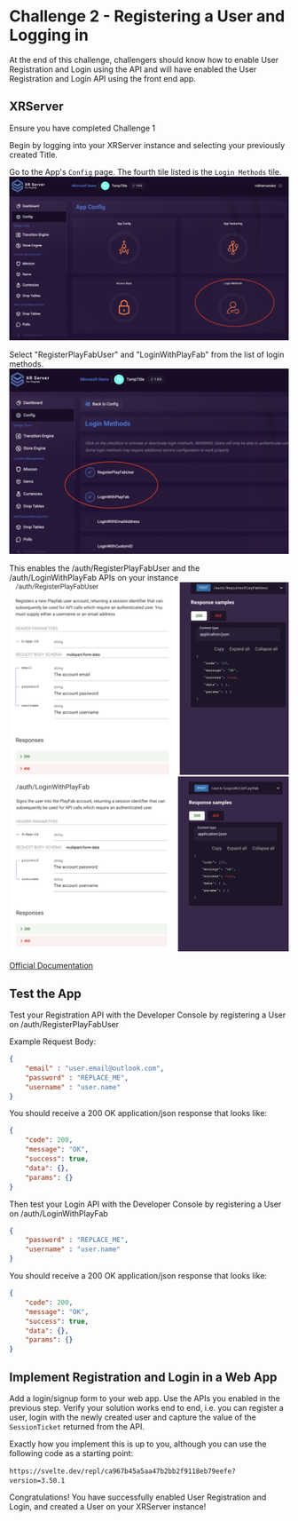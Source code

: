 # Challenge 2 - Registering a User and Logging in

At the end of this challenge, challengers should know how to enable User Registration and Login using the API and will have enabled the User Registration and Login API using the front end app.

## XRServer

Ensure you have completed Challenge 1

Begin by logging into your XRServer instance and selecting your previously created Title.

Go to the App's `Config` page. The fourth tile listed is the `Login Methods` tile.
![A panel of avalible App Configs, with the Login Methods tile highlighted by a red circle](screenshots/challenge_2/login_methods.png)

Select "RegisterPlayFabUser" and "LoginWithPlayFab" from the list of login methods.
![The list of available Login Methods with only RequestPlayFabUser and LoginWithPlayfab selected and highlighted with a red circle](screenshots/challenge_2/selected_login_api_methods.png)

This enables the /auth/RegisterPlayFabUser and the /auth/LoginWithPlayFab APIs on your instance ![The official API documentation of XRServer's POST endpoint at /auth/RegisterPlayFabUser](screenshots/challenge_2/register_playfab_user_docs.png)
![The official API documentation of XRServer's POST endpoint at /auth/LoginWithPlayFab](screenshots/challenge_2/login_with_playfab_docs.png)

[Official Documentation](https://doc.xrserver.com/auth/#tag/Basic-Authentication/paths/~1auth~1RegisterPlayFabUser/post)

## Test the App

Test your Registration API with the Developer Console by registering a User on /auth/RegisterPlayFabUser

Example Request Body:

```json
{
    "email" : "user.email@outlook.com",
    "password" : "REPLACE_ME",
    "username" : "user.name"
}
```

You should receive a 200 OK application/json response that looks like:

```json
{ 
    "code": 200,
    "message": "OK",
    "success": true,
    "data": {},
    "params": {}
}
```

Then test your Login API with the Developer Console by registering a User on /auth/LoginWithPlayFab

```json
{
    "password" : "REPLACE_ME",
    "username" : "user.name"
}
```

You should receive a 200 OK application/json response that looks like:

```json
{ 
    "code": 200,
    "message": "OK",
    "success": true,
    "data": {},
    "params": {}
}
```

## Implement Registration and Login in a Web App

Add a login/signup form to your web app. Use the APIs you enabled in the previous step.  Verify your solution works end to end, i.e. you can register a user, login with the newly created user and capture the value of the `SessionTicket` returned from the API.

Exactly how you implement this is up to you, although you can use the following code as a starting point:

`https://svelte.dev/repl/ca967b45a5aa47b2bb2f9118eb79eefe?version=3.50.1`

Congratulations! You have successfully enabled User Registration and Login, and created a User on your XRServer instance!
